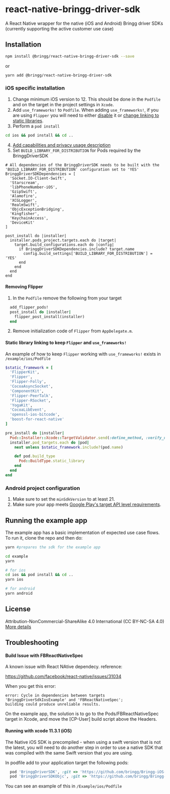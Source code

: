 # react-native-bringg-driver-sdk

A React Native wrapper for the native (iOS and Android) Bringg driver SDKs (currently supporting the active customer use case)

## Installation

```sh
npm install @bringg/react-native-bringg-driver-sdk --save
```

or

```bash
yarn add @bringg/react-native-bringg-driver-sdk
```

### iOS specific installation

1. Change minimum iOS version to 12. This should be done in the `Podfile` and on the target in the project settings in `Xcode`.
2. Add `use_frameworks!` to `Podfile`.
   When adding `use_frameworks!`, if you are using `Flipper` you will need to either [disable](#removing-flipper) it or [change linking to static libraries](#static-library-linking-to-keep-flipper-and-use_frameworks).
3. Perform a `pod install`

```bash
cd ios && pod install && cd ..
```

4. [Add capabilities and privacy usage description](https://github.com/bringg/Bringg-iOS-DriverSDK#capabilities)
5. Set `BUILD_LIBRARY_FOR_DISTRIBUTION` for Pods required by the BringgDriverSDK

```
# All dependencies of the BringgDriverSDK needs to be built with the 'BUILD_LIBRARY_FOR_DISTRIBUTION' configuration set to 'YES'
BringgDriverSDKDependencies = [
  'Socket.IO-Client-Swift',
  'Starscream',
  'libPhoneNumber-iOS',
  'GzipSwift',
  'Alamofire',
  'XCGLogger',
  'RealmSwift',
  'ObjcExceptionBridging',
  'Kingfisher',
  'KeychainAccess',
  'DeviceKit'
]

post_install do |installer|
  installer.pods_project.targets.each do |target|
    target.build_configurations.each do |config|
      if BringgDriverSDKDependencies.include? target.name
        config.build_settings['BUILD_LIBRARY_FOR_DISTRIBUTION'] = 'YES'
      end
    end
  end
end

```

#### Removing Flipper

1. In the `Podfile` remove the following from your target

```ruby
  add_flipper_pods!
  post_install do |installer|
    flipper_post_install(installer)
  end
```

2. Remove initialization code of `Flipper` from `AppDelegate.m`.

#### Static library linking to keep `Flipper` and `use_frameworks!`

An example of how to keep `Flipper` working with `use_frameworks!` exists in `/example/ios/Podfile`

```ruby
$static_framework = [
  'FlipperKit',
  'Flipper',
  'Flipper-Folly',
  'CocoaAsyncSocket',
  'ComponentKit',
  'Flipper-PeerTalk',
  'Flipper-RSocket',
  'YogaKit',
  'CocoaLibEvent',
  'openssl-ios-bitcode',
  'boost-for-react-native'
]

pre_install do |installer|
  Pod::Installer::Xcode::TargetValidator.send(:define_method, :verify_no_static_framework_transitive_dependencies) {}
  installer.pod_targets.each do |pod|
    next unless $static_framework.include?(pod.name)

    def pod.build_type
      Pod::BuildType.static_library
    end
  end
end
```

### Android project configuration

1. Make sure to set the `minSdkVersion` to at least 21.
2. Make sure your app meets [Google Play's target API level requirements](https://developer.android.com/distribute/best-practices/develop/target-sdk.html).

## Running the example app

The example app has a basic implementation of expected use case flows.
To run it, clone the repo and then do:

```bash
yarn #prepares the sdk for the example app

cd example
yarn

# for ios
cd ios && pod install && cd ..
yarn ios

# for android
yarn android
```

## License

Attribution-NonCommercial-ShareAlike 4.0 International (CC BY-NC-SA 4.0)
[More details](https://creativecommons.org/licenses/by-nc-sa/4.0/)

## Troubleshooting

#### Build Issue with FBReactNativeSpec

A known issue with React NAtive dependecy. reference:

https://github.com/facebook/react-native/issues/31034

When you get this error:
```
error: Cycle in dependencies between targets 'BringgDriverSdkIosExample' and 'FBReactNativeSpec'; 
building could produce unreliable results.
```

On the example app, the solution is to go to the Pods/FBReactNativeSpec target in Xcode, and move the [CP-User] build script above the Headers.

#### Running with xcode 11.3.1 (iOS)
The Native iOS SDK is precompiled - when using a swift version that is not the latest, you will need to do another step in order to use a native SDK that was compiled with the same Swift version that you are using.

In podfile add to your application target the following pods:
```ruby
  pod 'BringgDriverSDK', :git => 'https://github.com/bringg/Bringg-iOS-DriverSDK.git', :branch => '1.10.0-xcode-11.3.1'  
  pod 'BringgDriverSDKObjc', :git => 'https://github.com/bringg/Bringg-iOS-DriverSDK.git', :branch => '1.10.0-xcode-11.3.1'
```
You can see an example of this in `/Example/ios/Podfile`